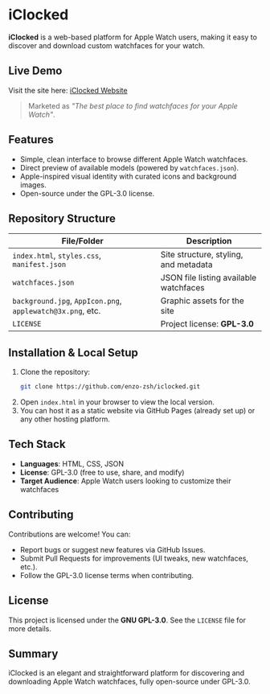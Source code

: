 # iClocked

**iClocked** is a web-based platform for Apple Watch users, making it easy to discover and download custom watchfaces for your watch.

##  Live Demo

Visit the site here: [iClocked Website](https://enzo-zsh.github.io/iclocked/)  
> Marketed as *"The best place to find watchfaces for your Apple Watch"*.


##  Features

- Simple, clean interface to browse different Apple Watch watchfaces.
- Direct preview of available models (powered by `watchfaces.json`).
- Apple-inspired visual identity with curated icons and background images.
- Open-source under the GPL-3.0 license.

##  Repository Structure

| File/Folder | Description |
|-------------|-------------|
| `index.html`, `styles.css`, `manifest.json` | Site structure, styling, and metadata |
| `watchfaces.json` | JSON file listing available watchfaces |
| `background.jpg`, `AppIcon.png`, `applewatch@3x.png`, etc. | Graphic assets for the site |
| `LICENSE` | Project license: **GPL-3.0** |

##  Installation & Local Setup

1. Clone the repository:
   ```sh
   git clone https://github.com/enzo-zsh/iclocked.git
   ```
2. Open `index.html` in your browser to view the local version.
3. You can host it as a static website via GitHub Pages (already set up) or any other hosting platform.

##  Tech Stack

- **Languages**: HTML, CSS, JSON  
- **License**: GPL-3.0 (free to use, share, and modify)  
- **Target Audience**: Apple Watch users looking to customize their watchfaces

##  Contributing

Contributions are welcome! You can:

- Report bugs or suggest new features via GitHub Issues.
- Submit Pull Requests for improvements (UI tweaks, new watchfaces, etc.).
- Follow the GPL-3.0 license terms when contributing.

##  License

This project is licensed under the **GNU GPL-3.0**. See the `LICENSE` file for more details.

##  Summary

iClocked is an elegant and straightforward platform for discovering and downloading Apple Watch watchfaces, fully open-source under GPL-3.0.
